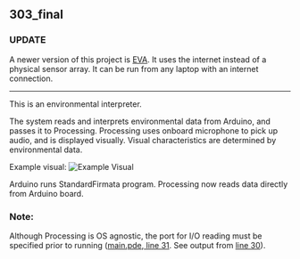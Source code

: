 303_final
---

### UPDATE
A newer version of this project is [EVA](https://github.com/DEGoodman/EVA). It uses the internet instead of a physical sensor array. It can be run from any laptop with an internet connection.

---
This is an environmental interpreter.

The system reads and interprets environmental data from Arduino, and passes it to Processing. Processing uses onboard microphone to pick up audio, and is displayed visually. Visual characteristics are determined by environmental data.

Example visual:
![Example Visual](http://i.imgur.com/rKop8io.png)


Arduino runs StandardFirmata program.
Processing now reads data directly from Arduino board. 
### Note:
Although Processing is OS agnostic, the port for I/O reading must be specified prior to running ([main.pde, line 31](https://github.com/DEGoodman/environmental-visualization-system/blob/master/Processing/main/main.pde#L31). See output from [line 30](https://github.com/DEGoodman/environmental-visualization-system/blob/master/Processing/main/main.pde#L30)).

